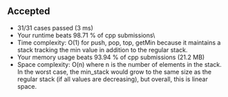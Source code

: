 Accepted
--------

-   31/31 cases passed (3 ms)
-   Your runtime beats 98.71 % of cpp submissions\
-   Time complexity: O(1) for push, pop, top, getMin because it maintains a stack tracking the min value in addition to the regular stack.
-   Your memory usage beats 93.94 % of cpp submissions (21.2 MB)
-   Space complexity: O(n) where n is the number of elements in the stack. In the worst case, the min_stack would grow to the same size as the regular stack (if all values are decreasing), but overall, this is linear space.
